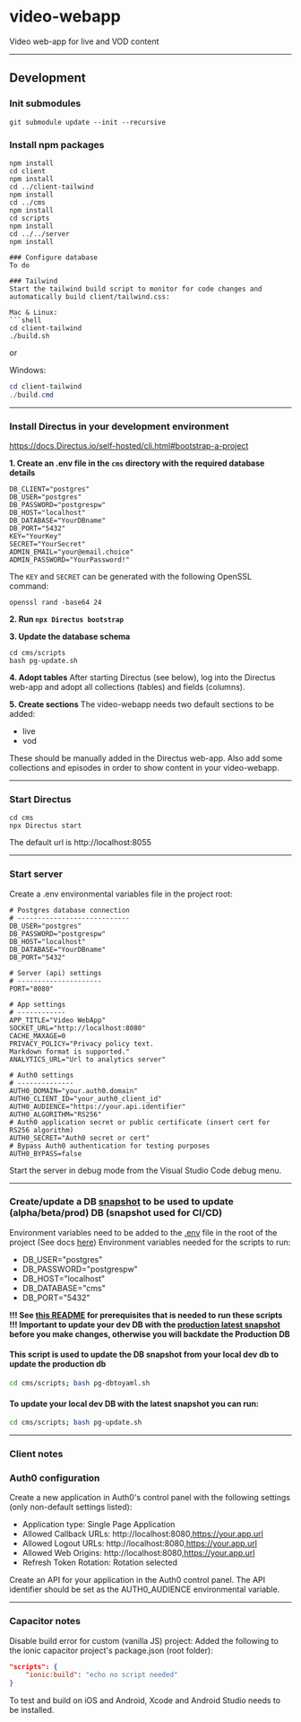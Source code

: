 # video-webapp
Video web-app for live and VOD content

---

## Development
### Init submodules
```shell
git submodule update --init --recursive
```

### Install npm packages
```shell
npm install
cd client
npm install
cd ../client-tailwind
npm install
cd ../cms
npm install
cd scripts
npm install
cd ../../server
npm install

### Configure database
To do

### Tailwind
Start the tailwind build script to monitor for code changes and automatically build client/tailwind.css:

Mac & Linux:
```shell
cd client-tailwind
./build.sh
```
or

Windows:
```powershell
cd client-tailwind
./build.cmd
```

---

### Install Directus in your development environment
https://docs.Directus.io/self-hosted/cli.html#bootstrap-a-project

**1. Create an .env file in the ```cms``` directory with the required database details**

```shell
DB_CLIENT="postgres"
DB_USER="postgres"
DB_PASSWORD="postgrespw"
DB_HOST="localhost"
DB_DATABASE="YourDBname"
DB_PORT="5432"
KEY="YourKey"
SECRET="YourSecret"
ADMIN_EMAIL="your@email.choice"
ADMIN_PASSWORD="YourPassword!"
```

The ```KEY``` and ```SECRET``` can be generated with the following OpenSSL command:
```shell
openssl rand -base64 24
```

**2. Run ```npx Directus bootstrap```**

**3. Update the database schema**
```shell
cd cms/scripts
bash pg-update.sh
```

**4. Adopt tables**
After starting Directus (see below), log into the Directus web-app and adopt all collections (tables) and fields (columns).

**5. Create sections**
The video-webapp needs two default sections to be added:
* live
* vod

These should be manually added in the Directus web-app. Also add some collections and episodes in order to show content in your video-webapp.

---

### Start Directus
```shell
cd cms
npx Directus start
```

The default url is http://localhost:8055

---

### Start server
Create a .env environmental variables file in the project root:
```shell
# Postgres database connection
# ----------------------------
DB_USER="postgres"
DB_PASSWORD="postgrespw"
DB_HOST="localhost"
DB_DATABASE="YourDBname"
DB_PORT="5432"

# Server (api) settings
# ---------------------
PORT="8080"

# App settings
# ------------
APP_TITLE="Video WebApp"
SOCKET_URL="http://localhost:8080"
CACHE_MAXAGE=0
PRIVACY_POLICY="Privacy policy text.
Markdown format is supported."
ANALYTICS_URL="Url to analytics server"

# Auth0 settings
# --------------
AUTH0_DOMAIN="your.auth0.domain"
AUTH0_CLIENT_ID="your_auth0_client_id"
AUTH0_AUDIENCE="https://your.api.identifier"
AUTH0_ALGORITHM="RS256"
# Auth0 application secret or public certificate (insert cert for RS256 algorithm)
AUTH0_SECRET="Auth0 secret or cert"
# Bypass Auth0 authentication for testing purposes
AUTH0_BYPASS=false
```

Start the server in debug mode from the Visual Studio Code debug menu.

--- 

### Create/update a DB [snapshot](cms/snapshot/CMS-DB.yaml) to be used to update (alpha/beta/prod) DB (snapshot used for CI/CD)
Environment variables need to be added to the [.env](./.env) file in the root of the project (See docs [here](cms/scripts/README.md))
Environment variables needed for the scripts to run: 
* DB_USER="postgres"
* DB_PASSWORD="postgrespw"
* DB_HOST="localhost"
* DB_DATABASE="cms"
* DB_PORT="5432"

**!!! See [this README](cms/scripts/README.md) for prerequisites that is needed to run these scripts**<br>
**!!! Important to update your dev DB with the [production latest snapshot](cms/snapshot/CMS-DB.yaml) before you make changes, otherwise you will backdate the Production DB**

#### This script is used to update the DB snapshot from your local dev db to update the production db
```bash
cd cms/scripts; bash pg-dbtoyaml.sh
```
#### To update your local dev DB with the latest snapshot you can run: 
```bash
cd cms/scripts; bash pg-update.sh
```

---

### Client notes

### Auth0 configuration
Create a new application in Auth0's control panel with the following settings (only non-default settings listed):
* Application type: Single Page Application
* Allowed Callback URLs: http://localhost:8080,https://your.app.url
* Allowed Logout URLs: http://localhost:8080,https://your.app.url
* Allowed Web Origins: http://localhost:8080,https://your.app.url
* Refresh Token Rotation: Rotation selected

Create an API for your application in the Auth0 control panel. The API identifier should be set as the AUTH0_AUDIENCE environmental variable.

---

### Capacitor notes
Disable build error for custom (vanilla JS) project: Added the following to the ionic capacitor project's package.json (root folder):
```json
"scripts": {
    "ionic:build": "echo no script needed"
}
```

To test and build on iOS and Android, Xcode and Android Studio needs to be installed.